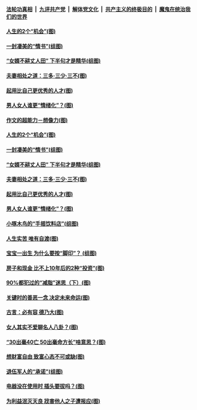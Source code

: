 

####  [法轮功真相](../../../../basic/blob/master/README.md?t=03300501) &nbsp;|&nbsp; [九评共产党](../../../../9ping.md/blob/master/README.md?t=03300501) &nbsp;|&nbsp; [解体党文化](../../../../jtdwh.md/blob/master/README.md?t=03300501)  &nbsp;|&nbsp; [共产主义的终极目的](../../../../gczydzjmd.md/blob/master/README.md?t=03300501) &nbsp;|&nbsp; [魔鬼在统治我们的世界](../../../../mgztzwmdsj.md/blob/master/README.md?t=03300501) 

#### [人生的2个“机会”(图)](../pages/p8/966530.md?t=03300501) 

#### [一封凄美的“情书”(组图)](../pages/p8/966518.md?t=03300501) 

#### [“女婿不耕丈人田” 下半句才是精华(组图)](../pages/p8/966916.md?t=03300501) 

#### [夫妻相处之道：三多‧三少‧三不(图)](../pages/p8/966524.md?t=03300501) 

#### [起用比自己更优秀的人才(图)](../pages/p8/966517.md?t=03300501) 

#### [男人女人谁更“情绪化”？(图)](../pages/p8/966962.md?t=03300501) 

#### [作文的超能力－想像力(图)](../pages/p8/967109.md?t=03300501) 

#### [人生的2个“机会”(图)](../pages/p8/966530.md?t=03300501) 

#### [一封凄美的“情书”(组图)](../pages/p8/966518.md?t=03300501) 

#### [“女婿不耕丈人田” 下半句才是精华(组图)](../pages/p8/966916.md?t=03300501) 

#### [夫妻相处之道：三多‧三少‧三不(图)](../pages/p8/966524.md?t=03300501) 

#### [起用比自己更优秀的人才(图)](../pages/p8/966517.md?t=03300501) 

#### [男人女人谁更“情绪化”？(图)](../pages/p8/966962.md?t=03300501) 

#### [小啄木鸟的“手摇饮料店”(组图)](../pages/p8/966944.md?t=03300501) 

#### [人生实苦 唯有自渡(图)](../pages/p8/966742.md?t=03300501) 

#### [宝宝一出生 为什么要按“脚印”？ (组图)](../pages/p8/966495.md?t=03300501) 

#### [房子和现金 比不上10年后的2种“投资”(图)](../pages/p8/966881.md?t=03300501) 

#### [90%都犯过的“减脂”迷思（下）(图)](../pages/p8/966818.md?t=03300501) 

#### [关键时的善恶一念 决定未来命运(图)](../pages/p8/935513.md?t=03300501) 

#### [古言：必有容 德乃大(图)](../pages/p8/965996.md?t=03300501) 

#### [女人其实不爱聊名人八卦？(图)](../pages/p8/966732.md?t=03300501) 

#### [“30出毫40亡 50出毫命方长”啥意思？(图)](../pages/p8/966719.md?t=03300501) 

#### [想财富自由 致富心态不可或缺(图)](../pages/p8/966698.md?t=03300501) 

#### [退伍军人的“承诺”(组图)](../pages/p8/965778.md?t=03300501) 

#### [电器没在使用时 插头要拔吗？(图)](../pages/p8/966498.md?t=03300501) 

#### [为利益泯灭天良 戕害他人之子遭报应(图)](../pages/p8/966005.md?t=03300501) 

